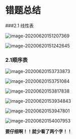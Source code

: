 # 错题总结

###2.1 线性表

![image-20200620151207369](https://tva1.sinaimg.cn/large/007S8ZIlly1gfyrwe97y1j314p05zq4j.jpg)

![image-20200620151242645](https://tva1.sinaimg.cn/large/007S8ZIlly1gfyrx0cm6hj31ez08e0wi.jpg)

### 2.1顺序表

![image-20200620153733873](https://tva1.sinaimg.cn/large/007S8ZIlly1gfysmvw0ncj30m003iq3b.jpg)

![image-20200620153751084](https://tva1.sinaimg.cn/large/007S8ZIlly1gfysn6940qj30nz07yabd.jpg)

![image-20200620153817838](https://tva1.sinaimg.cn/large/007S8ZIlly1gfysnmwrcsj30xu052408.jpg)



![image-20200620153934843](https://tva1.sinaimg.cn/large/007S8ZIlly1gfysoz2g9aj31cm091mzm.jpg)

![image-20200620153947801](https://tva1.sinaimg.cn/large/007S8ZIlly1gfysp6z5u7j30u3032js6.jpg)

![image-20200620154007953](https://tva1.sinaimg.cn/large/007S8ZIlly1gfyspjktpdj30o40220t7.jpg)

**要仔细啊！！就少看了两个字！！**

